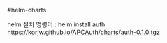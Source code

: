 #helm-charts

helm 설치 명령어 : helm install auth https://korjw.github.io/APCAuth/charts/auth-0.1.0.tgz

